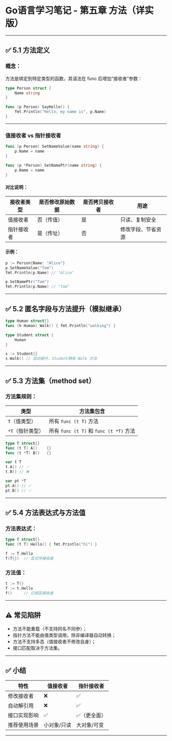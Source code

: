 
# Go语言学习笔记 - 第五章 方法（详实版）

---

## ✅ 5.1 方法定义

### 概念：
方法是绑定到特定类型的函数，其语法在 func 后增加“接收者”参数：

```go
type Person struct {
    Name string
}

func (p Person) SayHello() {
    fmt.Println("Hello, my name is", p.Name)
}
```

---

### 值接收者 vs 指针接收者

```go
func (p Person) SetNameValue(name string) {
    p.Name = name
}

func (p *Person) SetNamePtr(name string) {
    p.Name = name
}
```

#### 对比说明：

| 接收者类型 | 是否修改原始数据 | 是否拷贝接收者 | 用途 |
|------------|------------------|----------------|------|
| 值接收者   | 否（传值）        | 是              | 只读、复制安全 |
| 指针接收者 | 是（传址）        | 否              | 修改字段、节省资源 |

#### 示例：

```go
p := Person{Name: "Alice"}
p.SetNameValue("Tom")
fmt.Println(p.Name) // "Alice"

p.SetNamePtr("Tom")
fmt.Println(p.Name) // "Tom"
```

---

## ✅ 5.2 匿名字段与方法提升（模拟继承）

```go
type Human struct{}
func (h Human) Walk() { fmt.Println("walking") }

type Student struct {
    Human
}

s := Student{}
s.Walk() // 自动提升，Student拥有 Walk 方法
```

---

## ✅ 5.3 方法集（method set）

### 方法集规则：

| 类型             | 方法集包含                     |
|------------------|--------------------------------|
| `T`（值类型）     | 所有 `func (t T)` 方法          |
| `*T`（指针类型）  | 所有 `func (t T)` 和 `func (t *T)` 方法 |

```go
type T struct{}
func (t T) A()    {}
func (t *T) B()   {}

var t T
t.A() // ✅
t.B() // ❌

var pt *T
pt.A() // ✅
pt.B() // ✅
```

---

## ✅ 5.4 方法表达式与方法值

### 方法表达式：

```go
type T struct{}
func (t T) Hello() { fmt.Println("hi") }

f := T.Hello
f(T{})  // 显式传接收者
```

### 方法值：

```go
t := T{}
f := t.Hello
f()     // 已绑定接收者
```

---

## ⚠️ 常见陷阱

- 方法不能重载（不支持同名不同参）；
- 指针方法不能由值类型调用，除非编译器自动转换；
- 方法不支持多态（值接收者不修改自身）；
- 接口匹配取决于方法集。

---

## ✅ 小结

| 特性               | 值接收者 | 指针接收者 |
|--------------------|----------|------------|
| 修改接收者         | ❌        | ✅          |
| 自动解引用         | ❌        | ✅          |
| 接口实现影响       | ✅        | ✅（更全面） |
| 推荐使用场景       | 小对象/只读 | 大对象/可变 |

---

